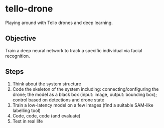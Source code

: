 # tello-drone
Playing around with Tello drones and deep learning.

## Objective
Train a deep neural network to track a specific individual via facial recognition.

## Steps
1. Think about the system structure
2. Code the skeleton of the system including: connecting/configuring the drone; the model as a black box (input: image, output: bounding box); control based on detections and drone state
3. Train a low-latency model on a few images (find a suitable SAM-like labelling tool)
4. Code, code, code (and evaluate)
5. Test in real life

